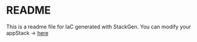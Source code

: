 # README
This is a readme file for IaC generated with StackGen.
You can modify your appStack -> [here](http://main.dev.stackgen.com/appstacks/f8fe2429-bdc6-4171-80ab-1bd870ac6dcc)
